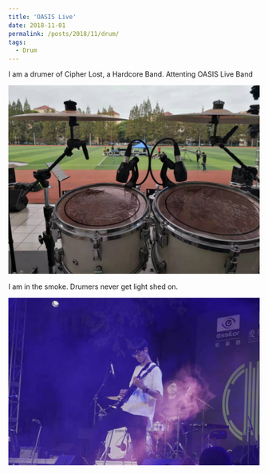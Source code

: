 ```yaml
---
title: 'OASIS Live'
date: 2018-11-01
permalink: /posts/2018/11/drum/
tags:
  - Drum
---
```


I am a drumer of Cipher Lost, a Hardcore Band. Attenting OASIS Live Band

![My drum](/images/drum/my.jpg "My drum")

I am in the smoke. Drumers never get light shed on.

![Smoke](/images/drum/smoke.jpg "smoke")